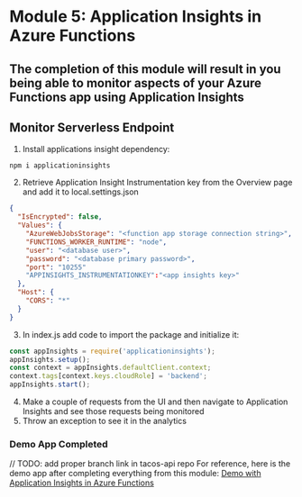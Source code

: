 # Module 5: Application Insights in Azure Functions
The completion of this module will result in you being able to monitor aspects of your Azure Functions app using Application Insights
---

## Monitor Serverless Endpoint

1. Install applications insight dependency:
```
npm i applicationinsights
```
2. Retrieve Application Insight Instrumentation key from the Overview page and add it to local.settings.json
```json
{
  "IsEncrypted": false,
  "Values": {
    "AzureWebJobsStorage": "<function app storage connection string>",
    "FUNCTIONS_WORKER_RUNTIME": "node",
    "user": "<database user>",
    "password": "<database primary password>",
    "port": "10255"
    "APPINSIGHTS_INSTRUMENTATIONKEY":"<app insights key>"
  },
  "Host": {
    "CORS": "*"
  }
}
```
3. In index.js add code to import the package and initialize it:
```javascript
const appInsights = require('applicationinsights');
appInsights.setup();
const context = appInsights.defaultClient.context;
context.tags[context.keys.cloudRole] = 'backend';
appInsights.start();
```
4. Make a couple of requests from the UI and then navigate to Application Insights and see those requests being monitored
5. Throw an exception to see it in the analytics

### Demo App Completed
// TODO: add proper branch link in tacos-api repo
For reference, here is the demo app after completing everything from this module: [Demo with Application Insights in Azure Functions]()
